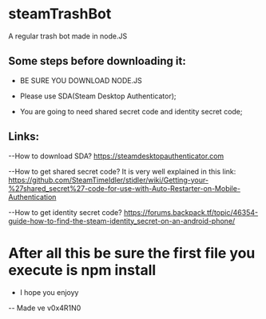 # steamTrashBot
A regular trash bot made in node.JS

## Some steps before downloading it:

- BE SURE YOU DOWNLOAD NODE.JS

- Please use SDA(Steam Desktop Authenticator);

- You are going to need shared secret code and identity secret code;


## Links:

--How to download SDA?
https://steamdesktopauthenticator.com

--How to get shared secret code?
It is very well explained in this link:
https://github.com/SteamTimeIdler/stidler/wiki/Getting-your-%27shared_secret%27-code-for-use-with-Auto-Restarter-on-Mobile-Authentication

--How to get identity secret code?
https://forums.backpack.tf/topic/46354-guide-how-to-find-the-steam-identity_secret-on-an-android-phone/

# After all this be sure the first file you execute is npm install

- I hope you enjoyy

-- Made ve v0x4R1N0
